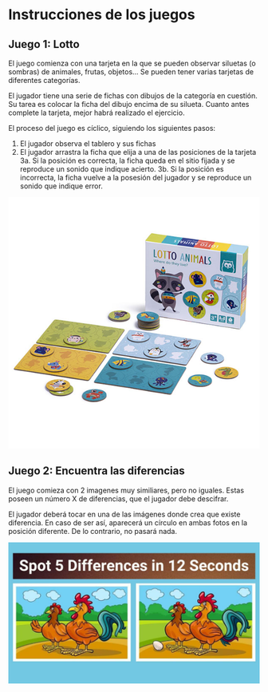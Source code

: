 # Instrucciones de los juegos

## Juego 1: Lotto
El juego comienza con una tarjeta en la que se pueden observar siluetas (o sombras) de animales, frutas, objetos... Se pueden tener varias tarjetas de diferentes categorías.

El jugador tiene una serie de fichas con dibujos de la categoría en cuestión. Su tarea es colocar la ficha del dibujo encima de su silueta. Cuanto antes complete la tarjeta, mejor habrá realizado el ejercicio.

El proceso del juego es cíclico, siguiendo los siguientes pasos:
1. El jugador observa el tablero y sus fichas
2. El jugador arrastra la ficha que elija a una de las posiciones de la tarjeta
3a. Si la posición es correcta, la ficha queda en el sitio fijada y se reproduce un sonido que indique acierto.
3b. Si la posición es incorrecta, la ficha vuelve a la posesión del jugador y se reproduce un sonido que indique error.

![Lotto](691840431.jpg)

## Juego 2: Encuentra las diferencias
El juego comieza con 2 imagenes muy similiares, pero no iguales. Estas poseen un número X de diferencias, que el jugador debe descifrar.

El jugador deberá tocar en una de las imágenes donde crea que existe diferencia. En caso de ser así, aparecerá un círculo en ambas fotos en la posición diferente. De lo contrario, no pasará nada.

![Diffs](Spot-5-Differences-in-12-Seconds.jpg)